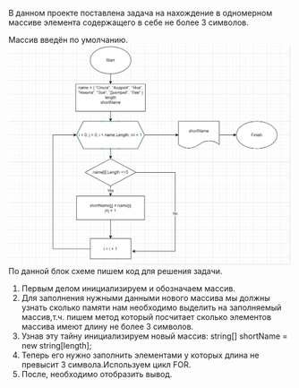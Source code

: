 В данном проекте поставлена задача на нахождение в одномерном массиве элемента содержащего в себе не более 3 символов.

Массив введён по умолчанию.
![Alt text](image.png)
По данной блок схеме пишем код для решения задачи.

1. Первым делом инициализируем и обозначаем массив.
2. Для заполнения нужными данными нового массива мы должны узнать сколько памяти нам необходимо выделить на заполняемый массив,т.ч. пишем метод который посчитает сколько элементов массива имеют длину не более 3 символов.
3. Узнав эту тайну инициализируем новый массив:
string[] shortName = new string[length];
4. Теперь его нужно заполнить элементами у которых длина не превысит 3 символа.Используем цикл FOR.
5. После, необходимо отобразить вывод.
